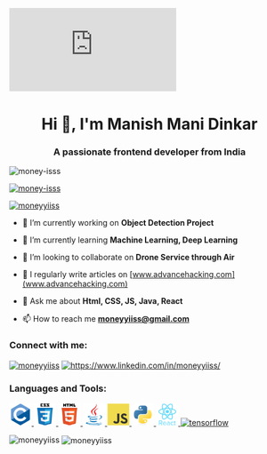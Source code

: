  [![GitHub commits](https://badgen.net/github/commits/Naereen/Strapdown.js)](https://GitHub.com/Naereen/StrapDown.js/commit/)

<h1 align="center">Hi 👋, I'm Manish Mani Dinkar</h1>
<h3 align="center">A passionate frontend developer from India</h3>

<p align="left"> <img src="https://komarev.com/ghpvc/?username=money-isss&label=Profile%20views&color=0e75b6&style=flat" alt="money-isss" /> </p>

<p align="left"> <a href="https://github.com/ryo-ma/github-profile-trophy"><img src="https://github-profile-trophy.vercel.app/?username=moneyyiiss" alt="money-isss" /></a> </p>

<p align="left"> <a href="https://twitter.com/moneyyiiss" target="blank"><img src="https://img.shields.io/twitter/follow/moneyyiiss?logo=twitter&style=for-the-badge" alt="moneyyiiss" /></a> </p>

- 🔭 I’m currently working on **Object Detection Project**

- 🌱 I’m currently learning **Machine Learning, Deep Learning**

- 👯 I’m looking to collaborate on **Drone Service through Air**

- 📝 I regularly write articles on [www.advancehacking.com](www.advancehacking.com)

- 💬 Ask me about **Html, CSS, JS, Java, React**

- 📫 How to reach me **moneyyiiss@gmail.com**


<h3 align="left">Connect with me:</h3>
<p align="left">
<a href="https://twitter.com/moneyyiiss" target="blank"><img align="center" src="https://raw.githubusercontent.com/rahuldkjain/github-profile-readme-generator/master/src/images/icons/Social/twitter.svg" alt="moneyyiiss" height="30" width="40" /></a>
<a href="https://www.linkedin.com/in/moneyyiiss/" target="blank"><img align="center" src="https://raw.githubusercontent.com/rahuldkjain/github-profile-readme-generator/master/src/images/icons/Social/linked-in-alt.svg" alt="https://www.linkedin.com/in/moneyyiiss/" height="30" width="40" /></a>

</p>

<h3 align="left">Languages and Tools:</h3>
<p align="left"> <a href="https://www.cprogramming.com/" target="_blank" rel="noreferrer"> <img src="https://raw.githubusercontent.com/devicons/devicon/master/icons/c/c-original.svg" alt="c" width="40" height="40"/> </a> <a href="https://www.w3schools.com/css/" target="_blank" rel="noreferrer"> <img src="https://raw.githubusercontent.com/devicons/devicon/master/icons/css3/css3-original-wordmark.svg" alt="css3" width="40" height="40"/> </a> <a href="https://www.w3.org/html/" target="_blank" rel="noreferrer"> <img src="https://raw.githubusercontent.com/devicons/devicon/master/icons/html5/html5-original-wordmark.svg" alt="html5" width="40" height="40"/> </a> <a href="https://www.java.com" target="_blank" rel="noreferrer"> <img src="https://raw.githubusercontent.com/devicons/devicon/master/icons/java/java-original.svg" alt="java" width="40" height="40"/> </a> <a href="https://developer.mozilla.org/en-US/docs/Web/JavaScript" target="_blank" rel="noreferrer"> <img src="https://raw.githubusercontent.com/devicons/devicon/master/icons/javascript/javascript-original.svg" alt="javascript" width="40" height="40"/> </a> <a href="https://www.python.org" target="_blank" rel="noreferrer"> <img src="https://raw.githubusercontent.com/devicons/devicon/master/icons/python/python-original.svg" alt="python" width="40" height="40"/> </a> <a href="https://reactjs.org/" target="_blank" rel="noreferrer"> <img src="https://raw.githubusercontent.com/devicons/devicon/master/icons/react/react-original-wordmark.svg" alt="react" width="40" height="40"/> </a> <a href="https://www.tensorflow.org" target="_blank" rel="noreferrer"> <img src="https://www.vectorlogo.zone/logos/tensorflow/tensorflow-icon.svg" alt="tensorflow" width="40" height="40"/> </a> </p>

<p><img align="left" src="https://github-readme-stats.vercel.app/api/top-langs?username=moneyyiiss&show_icons=true&locale=en&layout=compact" alt="moneyyiiss" /></p>

<p>&nbsp;<img align="center" src="https://github-readme-stats.vercel.app/api?username=moneyyiiss&show_icons=true&locale=en" alt="moneyyiiss" /></p>

